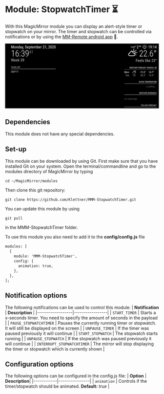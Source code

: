 # Module: StopwatchTimer :hourglass_flowing_sand:
With this MagicMirror module you can display an alert-style timer or stopwatch on your mirror. The timer and stopwatch can be controlled via notifications or by using the [MM-Remote android app](https://github.com/Klettner/MM-Remote) :iphone:.  

![](Timer.gif)

## Dependencies ##
This module does not have any special dependencies.

## Set-up ##
This module can be downloaded by using Git. First make sure that you have installed Git on your system. 
Open the terminal/commandline and go to the modules directory of MagicMirror by typing
```
cd ~/MagicMirror/modules
```
Then clone this git repository:
```
git clone https://github.com/Klettner/MMM-StopwatchTimer.git
```
You can update this module by using
```
git pull
```
in the MMM-StopwatchTimer folder.
  
To use this module you also need to add it to the **config/config.js** file
```
modules: [
  {
    module: 'MMM-StopwatchTimer',
    config: {
      animation: true,
    },
  },
];
```
## Notification options ##
The following notifications can be used to control this module:
| **Notification** | **Description** |
|------------------|-----------------|
| ``` START_TIMER ``` | Starts a x-seconds timer. You need to specify the amount of seconds in the payload |
| ``` PAUSE_STOPWATCHTIMER ``` | Pauses the currently running timer or stopwatch. It will still be displayed on the screen |
| ``` UNPAUSE_TIMER ``` | If the timer was paused previously it will continue |
| ``` START_STOPWATCH ``` | The stopwatch starts running |
| ``` UNPAUSE_STOPWATCH ``` | If the stopwatch was paused previously it will continue |
| ``` INTERRUPT_STOPWATCHTIMER ``` | The mirror will stop displaying the timer or stopwatch which is currently shown |

## Configuration options ##
The following options can be configured in the config.js file:
| **Option** | **Description**|
|------------|----------------|
| ``` animation ``` | Controls if the timer/stopwatch should be animated. **Default:** *true* |


